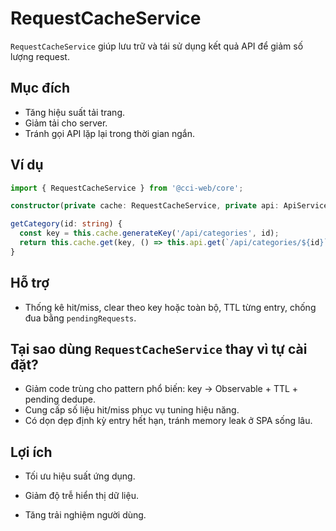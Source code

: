 # RequestCacheService

`RequestCacheService` giúp lưu trữ và tái sử dụng kết quả API để giảm số lượng request.

## Mục đích

- Tăng hiệu suất tải trang.
- Giảm tải cho server.
- Tránh gọi API lặp lại trong thời gian ngắn.

## Ví dụ

```ts
import { RequestCacheService } from '@cci-web/core';

constructor(private cache: RequestCacheService, private api: ApiService) {}

getCategory(id: string) {
  const key = this.cache.generateKey('/api/categories', id);
  return this.cache.get(key, () => this.api.get(`/api/categories/${id}`), 5 * 60_000);
}
```

## Hỗ trợ

- Thống kê hit/miss, clear theo key hoặc toàn bộ, TTL từng entry, chống đua bằng `pendingRequests`.

## Tại sao dùng `RequestCacheService` thay vì tự cài đặt?

- Giảm code trùng cho pattern phổ biến: key -> Observable + TTL + pending dedupe.
- Cung cấp số liệu hit/miss phục vụ tuning hiệu năng.
- Có dọn dẹp định kỳ entry hết hạn, tránh memory leak ở SPA sống lâu.

## Lợi ích

- Tối ưu hiệu suất ứng dụng.

- Giảm độ trễ hiển thị dữ liệu.

- Tăng trải nghiệm người dùng.
